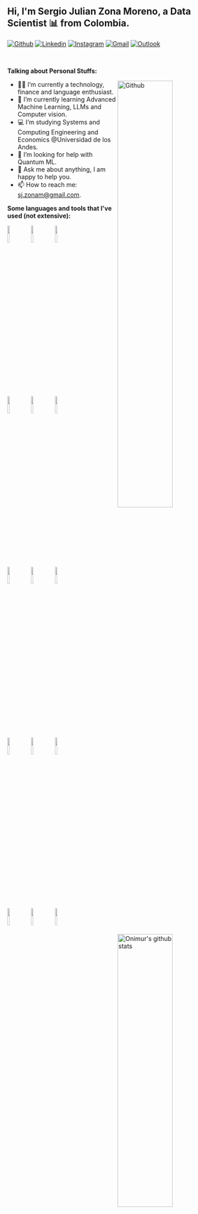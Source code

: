 <!-- Your title -->
## Hi, I'm Sergio Julian Zona Moreno, a Data Scientist 📊 from Colombia.

<!-- Your badges
You can use the website to generate badges: https://shields.io/
-->

[![Github](https://img.shields.io/badge/-Github-000?style=flat&logo=Github&logoColor=white)](https://github.com/SergioZona)
[![Linkedin](https://img.shields.io/badge/-LinkedIn-blue?style=flat&logo=Linkedin&logoColor=white)](https://www.linkedin.com/in/sergio-julian-zona-moreno/)
[![Instagram](https://img.shields.io/badge/-Instagram-5B42C4?style=flat&labelColor=5B42C4&logo=instagram&logoColor=white)](https://www.instagram.com/sj.zonam/)
[![Gmail](https://img.shields.io/badge/-Gmail-c14438?style=flat&logo=Gmail&logoColor=white)](mailto:sj.zonam@gmail.com)
[![Outlook](https://img.shields.io/badge/-Outlook-0078D4?style=flat&logo=Microsoft-Outlook&logoColor=white)](mailto:sj.zona@uniandes.edu.co)

&nbsp;

<!-- Talking about you -->
**Talking about Personal Stuffs:**

<!-- Any image aligned to the right. Beware the width -->
<img width="50%" align="right" alt="Github" src="https://img.freepik.com/free-photo/professional-programmer-working-late-dark-office_1098-18705.jpg?t=st=1654467317~exp=1654467917~hmac=19c56059047de50ff933ce5340bac0748a5ffa8ed039b61841b3b44f43c6c943&w=826" />

- 🙎🏻‍ I’m currently a technology, finance and language enthusiast.
- 🌱 I’m currently learning Advanced Machine Learning, LLMs and Computer vision.
- 💻 I’m studying Systems and Computing Engineering and Economics @Universidad de los Andes.
- 🤔 I’m looking for help with Quantum ML.
- 💬 Ask me about anything, I am happy to help you.
- 📫 How to reach me: sj.zonam@gmail.com.

**Some languages and tools that I've used (not extensive):** 

<!-- Your github readme stats
You can use this api: https://github.com/anuraghazra/github-readme-stats
-->
<p>
  <a href="https://github.com/onimur/handle-path-oz">
    <img width="50%" align="right" height="40%" alt="Onimur's github stats" src="https://github-readme-stats.vercel.app/api?username=SergioZona&show_icons=true&hide_border=true" />
  </a>
  
  <!-- Your languages and tools. Be careful with the alignment. 
  You can use this sites to get logos: https://www.vectorlogo.zone or https://simpleicons.org/
  -->
  <code><img width="10%" src="https://www.vectorlogo.zone/logos/python/python-ar21.svg"></code>
  <code><img width="10%" src="https://www.vectorlogo.zone/logos/tensorflow/tensorflow-ar21.svg"></code>
  <code><img width="10%" src="https://upload.wikimedia.org/wikipedia/commons/thumb/0/05/Scikit_learn_logo_small.svg/1920px-Scikit_learn_logo_small.svg.png"></code>
  <br />
  <code><img width="10%" src="https://upload.wikimedia.org/wikipedia/commons/thumb/d/d0/RStudio_logo_flat.svg/1920px-RStudio_logo_flat.svg.png"></code>
  <code><img width="10%" src="https://upload.wikimedia.org/wikipedia/commons/7/79/Stata_logo_med_blue.png"></code>
  <code><img width="10%" src="https://www.vectorlogo.zone/logos/opencv/opencv-ar21.svg"></code>
  <br />
  <code><img width="10%" src="https://www.vectorlogo.zone/logos/microsoft_powerbi/microsoft_powerbi-ar21.svg"></code>
  <code><img width="10%" src="https://i0.wp.com/chatgptspanish.org/wp-content/uploads/2023/06/chatgpt-icon-logo.png?fit=2000%2C588&ssl=1"></code>
  <code><img width="10%" src="https://www.gams.com/img/gams_logo.svg"></code>
  <br />
  <code><img width="10%" src="https://www.vectorlogo.zone/logos/java/java-ar21.svg"></code>
  <code><img width="10%" src="https://www.vectorlogo.zone/logos/javascript/javascript-ar21.svg"></code>
  <code><img width="10%" src="https://www.vectorlogo.zone/logos/reactjs/reactjs-ar21.svg"></code>
  <br />
  <code><img width="10%" src="https://www.vectorlogo.zone/logos/nodejs/nodejs-horizontal.svg"></code>
  <code><img width="10%" src="https://www.vectorlogo.zone/logos/mongodb/mongodb-ar21.svg"></code>
  <code><img width="10%" src="https://www.vectorlogo.zone/logos/visualstudio_code/visualstudio_code-ar21.svg"></code>
</p>
